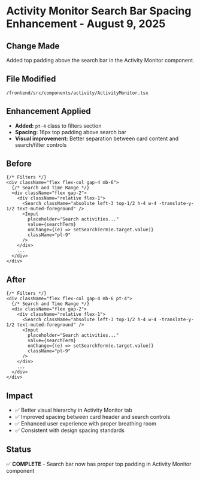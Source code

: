 # Activity Monitor Search Bar Spacing Enhancement - August 9, 2025

## Change Made
Added top padding above the search bar in the Activity Monitor component.

## File Modified
`/frontend/src/components/activity/ActivityMonitor.tsx`

## Enhancement Applied
- **Added:** `pt-4` class to filters section
- **Spacing:** 16px top padding above search bar
- **Visual improvement:** Better separation between card content and search/filter controls

## Before
```tsx
{/* Filters */}
<div className="flex flex-col gap-4 mb-6">
  {/* Search and Time Range */}
  <div className="flex gap-2">
    <div className="relative flex-1">
      <Search className="absolute left-3 top-1/2 h-4 w-4 -translate-y-1/2 text-muted-foreground" />
      <Input
        placeholder="Search activities..."
        value={searchTerm}
        onChange={(e) => setSearchTerm(e.target.value)}
        className="pl-9"
      />
    </div>
    ...
  </div>
</div>
```

## After
```tsx
{/* Filters */}
<div className="flex flex-col gap-4 mb-6 pt-4">
  {/* Search and Time Range */}
  <div className="flex gap-2">
    <div className="relative flex-1">
      <Search className="absolute left-3 top-1/2 h-4 w-4 -translate-y-1/2 text-muted-foreground" />
      <Input
        placeholder="Search activities..."
        value={searchTerm}
        onChange={(e) => setSearchTerm(e.target.value)}
        className="pl-9"
      />
    </div>
    ...
  </div>
</div>
```

## Impact
- ✅ Better visual hierarchy in Activity Monitor tab
- ✅ Improved spacing between card header and search controls
- ✅ Enhanced user experience with proper breathing room
- ✅ Consistent with design spacing standards

## Status
✅ **COMPLETE** - Search bar now has proper top padding in Activity Monitor component
